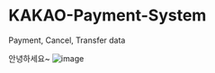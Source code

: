 # KAKAO-Payment-System
Payment, Cancel, Transfer data

안녕하세요~
![image](https://user-images.githubusercontent.com/83941428/117779571-c45abd00-b279-11eb-9227-5c299788ddcb.png)
